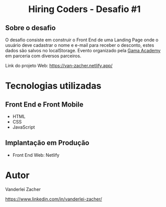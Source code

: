 <h1 align="center">Hiring Coders - Desafio #1</h1>

## Sobre o desafio

O desafio consiste em construir o Front End de uma Landing Page onde o usuário deve cadastrar o nome e e-mail para receber o desconto, estes dados são salvos no localStorage. 
Evento organizado pela [Gama Academy](https://www.gama.academy "Site da Gama Academy") em parceria com diversos parceiros.

Link do projeto Web: https://van-zacher.netlify.app/

# Tecnologias utilizadas

## Front End e Front Mobile

 - HTML
 - CSS
 - JavaScript

## Implantação em Produção

- Front End Web: Netlify


# Autor

Vanderlei Zacher

https://www.linkedin.com/in/vanderlei-zacher/
